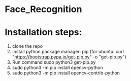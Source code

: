 # Face_Recognition

# Installation steps: 
1. clone the repo
2. Install python package manager: pip (for ubuntu: curl "https://bootstrap.pypa.io/get-pip.py" -o "get-pip.py")
3. Run command sudo python3 get-pip.py
4. sudo python3 -m pip install opencv-python
5. sudo python3 -m pip install opencv-contrib-python
